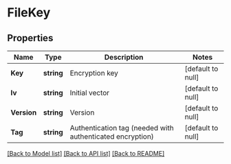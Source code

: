 # FileKey

## Properties
Name | Type | Description | Notes
------------ | ------------- | ------------- | -------------
**Key** | **string** | Encryption key | [default to null]
**Iv** | **string** | Initial vector | [default to null]
**Version** | **string** | Version | [default to null]
**Tag** | **string** | Authentication tag  (needed with authenticated encryption) | [default to null]

[[Back to Model list]](../README.md#documentation-for-models) [[Back to API list]](../README.md#documentation-for-api-endpoints) [[Back to README]](../README.md)

